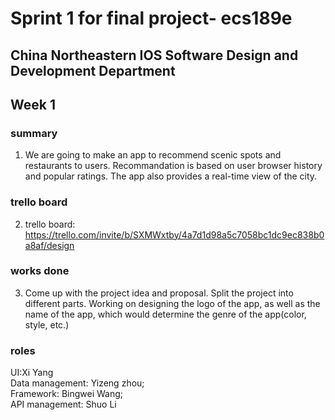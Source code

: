 # Sprint 1 for final project- ecs189e
## China Northeastern IOS Software Design and Development Department

## Week 1

### summary
1. We are going to make an app to recommend scenic spots and restaurants to users. Recommandation is based on user browser history and popular ratings. The app also provides a real-time view of the city.

### trello board
2. trello board: https://trello.com/invite/b/SXMWxtby/4a7d1d98a5c7058bc1dc9ec838b0a8af/design

### works done
3. Come up with the project idea and proposal. Split the project into different parts. Working on designing the logo of the app, as well as the name of the app, which would determine the genre of the app(color, style, etc.)

### roles
UI:Xi Yang  
Data management: Yizeng zhou;  
Framework: Bingwei Wang;  
API management: Shuo Li
